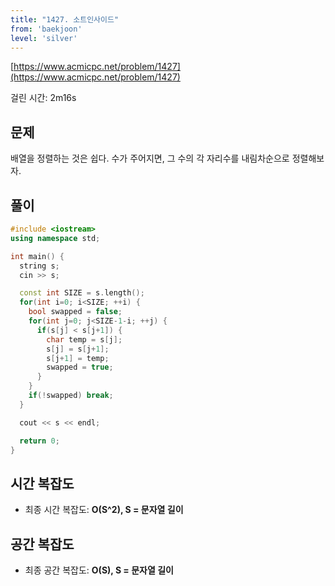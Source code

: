 ```yaml
---
title: "1427. 소트인사이드"
from: 'baekjoon'
level: 'silver'
---
```


[https://www.acmicpc.net/problem/1427](https://www.acmicpc.net/problem/1427)

걸린 시간: 2m16s 

## 문제 

배열을 정렬하는 것은 쉽다. 수가 주어지면, 그 수의 각 자리수를 내림차순으로 정렬해보자.

## 풀이

```cpp 
#include <iostream> 
using namespace std;

int main() {
  string s;
  cin >> s;

  const int SIZE = s.length();
  for(int i=0; i<SIZE; ++i) {
    bool swapped = false;
    for(int j=0; j<SIZE-1-i; ++j) {
      if(s[j] < s[j+1]) {
        char temp = s[j];
        s[j] = s[j+1];
        s[j+1] = temp;
        swapped = true;
      }
    }
    if(!swapped) break;
  }

  cout << s << endl;

  return 0;
}
```

## 시간 복잡도
- 최종 시간 복잡도: **O(S^2), S = 문자열 길이**

## 공간 복잡도
- 최종 공간 복잡도: **O(S), S = 문자열 길이**